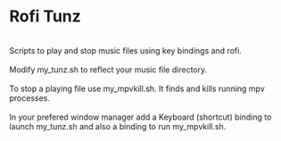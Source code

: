 # Rofi Tunz<br />
<br />
Scripts to play and stop music files using key bindings and rofi.<br />
<br />
Modify my_tunz.sh to reflect your music file directory.<br />
<br />
To stop a playing file use my_mpvkill.sh. It finds and kills running mpv processes.<br />
<br />
In your prefered window manager add a Keyboard (shortcut) binding to launch my_tunz.sh and also a binding to run my_mpvkill.sh. <br /> 
<br />
